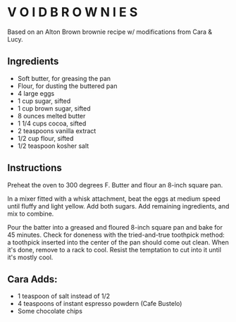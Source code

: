 V O I D B R O W N I E S 
=======================

Based on an Alton Brown brownie recipe w/ modifications from Cara & Lucy.

Ingredients
-----------

 + Soft butter, for greasing the pan
 + Flour, for dusting the buttered pan
 + 4 large eggs
 + 1 cup sugar, sifted
 + 1 cup brown sugar, sifted
 + 8 ounces melted butter
 + 1 1/4 cups cocoa, sifted
 + 2 teaspoons vanilla extract
 + 1/2 cup flour, sifted
 + 1/2 teaspoon kosher salt

Instructions
------------

Preheat the oven to 300 degrees F. Butter and flour an 8-inch square pan.

In a mixer fitted with a whisk attachment, beat the eggs at medium speed until fluffy and light yellow. Add both sugars. Add remaining ingredients, and mix to combine.

Pour the batter into a greased and floured 8-inch square pan and bake for 45 minutes. Check for doneness with the tried-and-true toothpick method: a toothpick inserted into the center of the pan should come out clean. When it's done, remove to a rack to cool. Resist the temptation to cut into it until it's mostly cool.

Cara Adds:
----------

+ 1 teaspoon of salt instead of 1/2
+ 4 teaspoons of instant espresso powdern (Cafe Bustelo)
+ Some chocolate chips

